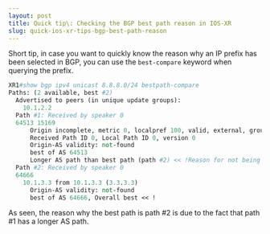 ```yaml
---
layout: post
title: Quick tip\: Checking the BGP best path reason in IOS-XR 
slug: quick-ios-xr-tips-bgp-best-path-reason
---
```


Short tip, in case you want to quickly know the reason why an IP prefix has been selected in BGP, you can use the `best-compare` keyword when querying the prefix.

```perl
XR1#show bgp ipv4 unicast 8.8.8.0/24 bestpath-compare
Paths: (2 available, best #2)
  Advertised to peers (in unique update groups):
    10.1.2.2
  Path #1: Received by speaker 0
  64513 15169
      Origin incomplete, metric 0, localpref 100, valid, external, group-best
      Received Path ID 0, Local Path ID 0, version 0
      Origin-AS validity: not-found
      best of AS 64513
      Longer AS path than best path (path #2) << !Reason for not being best
  Path #2: Received by speaker 0
  64666
    10.1.3.3 from 10.1.3.3 (3.3.3.3)
      Origin-AS validity: not-found
      best of AS 64666, Overall best << !
```
As seen, the reason why the best path is path #2 is due to the fact that path #1 has a longer AS path.
